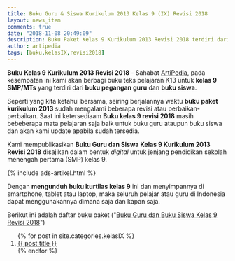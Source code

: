 ```yaml
---
title: Buku Guru & Siswa Kurikulum 2013 Kelas 9 (IX) Revisi 2018
layout: news_item
comments: true
date: "2018-11-08 20:49:09"
description: Buku Paket Kelas 9 Kurikulum 2013 Revisi 2018 terdiri dari buku guru dan buku siswa revisi terbaru. Download Buku Paket Kelas 9.
author: artipedia
tags: [buku,kelasIX,revisi2018]
---
```


<b>Buku Kelas 9 Kurikulum 2013 Revisi 2018</b> - Sahabat [ArtiPedia](/ "ArtiPedia"), pada kesempatan ini kami akan berbagi buku teks pelajaran K13 untuk **kelas 9 SMP/MTs** yang terdiri dari **buku pegangan guru** dan **buku siswa**. 

Seperti yang kita ketahui bersama, seiring berjalannya waktu **buku paket kurikulum 2013** sudah mengalami beberapa revisi atau perbaikan-perbaikan. Saat ini ketersediaam **Buku kelas 9 revisi 2018** masih bebeberapa mata pelajaran saja baik untuk buku guru ataupun buku siswa dan akan kami update apabila sudah tersedia.

Kami mempublikasikan **Buku Guru dan Siswa Kelas 9 Kurikulum 2013 Revisi 2018** disajikan dalam bentuk *digital* untuk jenjang pendidikan sekolah menengah pertama (SMP) kelas 9.

{% include ads-artikel.html %}

Dengan **mengunduh buku kurtilas kelas 9** ini dan menyimpannya di smartphone, tablet atau laptop, maka seluruh pelajar atau guru di Indonesia dapat menggunakannya dimana saja dan kapan saja.

Berikut ini adalah daftar buku paket ("[Buku Guru dan Buku Siswa Kelas 9 Revisi 2018](/wiki/buku-kelas-9-kurikulum-2013-revisi-2018.html "Buku Kelas 9 Kurikulum 2013 Revisi 2018")")

<ol class="arti">{% for post in site.categories.kelasIX %}
<li class="{% if page.title == post.title %}current{% endif %}">
<a href="{{ post.url }}" title="{{ post.title }}">{{ post.title }}</a>
</li>
{% endfor %}
</ol>


